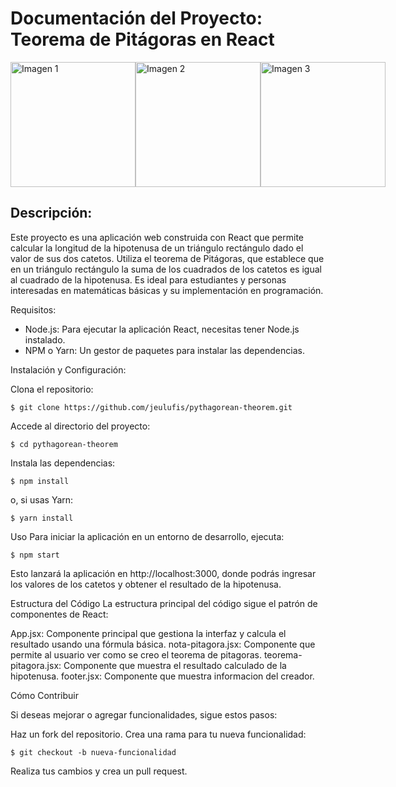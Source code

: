 # Documentación del Proyecto: Teorema de Pitágoras en React

<div style="display: flex; justify-content: space-around;">
    <img src="https://github.com/user-attachments/assets/db944796-4ab7-4e23-99f0-524e564cd8bd" alt="Imagen 1" width="200" title="Componente App.jsx"/>
    <img src="https://github.com/user-attachments/assets/e8e0e42a-a446-4c5a-825a-de579e8b0a66" alt="Imagen 2" width="200" title="Componente teorema-pitagora.jsx"/>
    <img src="https://github.com/user-attachments/assets/f2b66403-02ac-49a1-8f4d-625e2780e00c" alt="Imagen 3" width="200" title="Componente nota-pitagora.jsx"/>
</div>

## Descripción:

Este proyecto es una aplicación web construida con React que permite calcular la longitud de la hipotenusa de un triángulo rectángulo dado el valor de sus dos catetos. Utiliza el teorema de Pitágoras, que establece que en un triángulo rectángulo la suma de los cuadrados de los catetos es igual al cuadrado de la hipotenusa. Es ideal para estudiantes y personas interesadas en matemáticas básicas y su implementación en programación.

Requisitos:

- Node.js: Para ejecutar la aplicación React, necesitas tener Node.js instalado.
- NPM o Yarn: Un gestor de paquetes para instalar las dependencias.

Instalación y Configuración:

Clona el repositorio:
```
$ git clone https://github.com/jeulufis/pythagorean-theorem.git
```

Accede al directorio del proyecto:
```
$ cd pythagorean-theorem
```

Instala las dependencias:

```
$ npm install
```

o, si usas Yarn:
```
$ yarn install
```
Uso
Para iniciar la aplicación en un entorno de desarrollo, ejecuta:

```
$ npm start
```
Esto lanzará la aplicación en http://localhost:3000, donde podrás ingresar los valores de los catetos y obtener el resultado de la hipotenusa.

Estructura del Código
La estructura principal del código sigue el patrón de componentes de React:

App.jsx: Componente principal que gestiona la interfaz y calcula el resultado usando una fórmula básica.
nota-pitagora.jsx: Componente que permite al usuario ver como se creo el teorema de pitagoras.
teorema-pitagora.jsx: Componente que muestra el resultado calculado de la hipotenusa.
footer.jsx: Componente que muestra informacion del creador.

Cómo Contribuir

Si deseas mejorar o agregar funcionalidades, sigue estos pasos:

Haz un fork del repositorio.
Crea una rama para tu nueva funcionalidad:
```
$ git checkout -b nueva-funcionalidad
```

Realiza tus cambios y crea un pull request.
